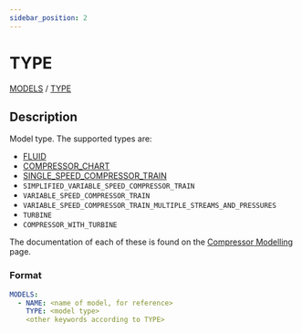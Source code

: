 ```yaml
---
sidebar_position: 2
---
```

# TYPE

[MODELS](/about/references/keywords_tree/MODELS/index.md) /
[TYPE](/about/references/keywords_tree/MODELS/TYPE/index.md)

## Description

Model type. The supported types are:

- [FLUID](/about/references/keywords_tree/MODELS/TYPE/FLUID/index.md)
- [COMPRESSOR_CHART](/about/references/keywords_tree/MODELS/TYPE/COMPRESSOR_CHART/index.md)
- [SINGLE_SPEED_COMPRESSOR_TRAIN](/about/references/keywords_tree/MODELS/TYPE/SINGLE_SPEED_COMPRESSOR_TRAIN/index.md)
- `SIMPLIFIED_VARIABLE_SPEED_COMPRESSOR_TRAIN`
- `VARIABLE_SPEED_COMPRESSOR_TRAIN`
- `VARIABLE_SPEED_COMPRESSOR_TRAIN_MULTIPLE_STREAMS_AND_PRESSURES`
- `TURBINE`
- `COMPRESSOR_WITH_TURBINE`

The documentation of each of these is found on the [Compressor Modelling](/about/modelling/setup/models/compressor_modelling/compressor_models_types/index.md) page.

### Format

~~~~~~~~yaml
MODELS:
  - NAME: <name of model, for reference>
    TYPE: <model type>
    <other keywords according to TYPE>
~~~~~~~~